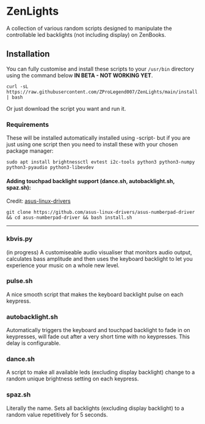 # ZenLights
A collection of various random scripts designed to manipulate the controllable led backlights (not including display) on ZenBooks.

## Installation
You can fully customise and install these scripts to your `/usr/bin` directory using the command below **IN BETA - NOT WORKING YET**.
```
curl -sL https://raw.githubusercontent.com/ZProLegend007/ZenLights/main/install.sh | bash
```
Or just download the script you want and run it.


### Requirements

These will be installed automatically installed using -script- but if you are just using one script then you need to install these with your chosen package manager:

```
sudo apt install brightnessctl evtest i2c-tools python3 python3-numpy python3-pyaudio python3-libevdev
```


#### Adding touchpad backlight support (dance.sh, autobacklight.sh, spaz.sh): 

Credit: [asus-linux-drivers](https://github.com/asus-linux-drivers/asus-numberpad-driver)
```
git clone https://github.com/asus-linux-drivers/asus-numberpad-driver && cd asus-numberpad-driver && bash install.sh
```
<hr>

### kbvis.py
(in progress)
A customiseable audio visualiser that monitors audio output, calculates bass amplitude and then uses the keyboard backlight to let you experience your music on a whole new level.

### pulse.sh
A nice smooth script that makes the keyboard backlight pulse on each keypress.

### autobacklight.sh
Automatically triggers the keyboard and touchpad backlight to fade in on keypresses, will fade out after a very short time with no keypresses. This delay is configurable.

### dance.sh
A script to make all available leds (excluding display backlight) change to a random unique brightness setting on each keypress.

### spaz.sh
Literally the name. Sets all backlights (excluding display backlight) to a random value repetitively for 5 seconds.


